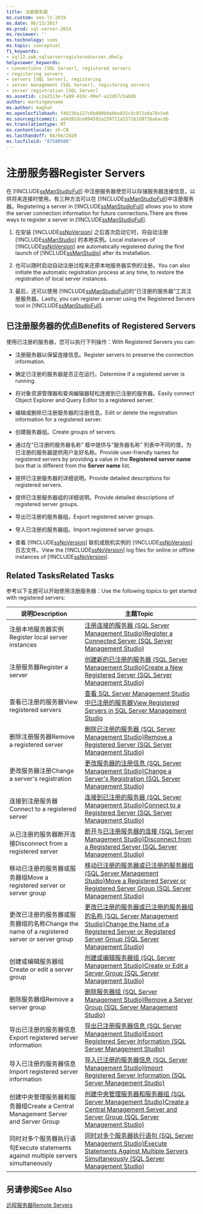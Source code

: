 ```yaml
---
title: 注册服务器
ms.custom: seo-lt-2019
ms.date: 06/13/2017
ms.prod: sql-server-2014
ms.reviewer: ''
ms.technology: ssms
ms.topic: conceptual
f1_keywords:
- sql12.swb.sqlserverregisteredserver.dhelp
helpviewer_keywords:
- connections [SQL Server], registered servers
- registering servers
- servers [SQL Server], registering
- server management [SQL Server], registering servers
- server registration [SQL Server]
ms.assetid: c2a2513e-fa09-419c-99e7-a12d57c5a0db
author: markingmyname
ms.author: maghan
ms.openlocfilehash: f4b23ba127c6b000b0abbe832c4c072ada78c5e6
ms.sourcegitcommit: ad4d92dce894592a259721a1571b1d8736abacdb
ms.translationtype: MT
ms.contentlocale: zh-CN
ms.lasthandoff: 08/04/2020
ms.locfileid: "87580506"
---
```

# <a name="register-servers"></a><span data-ttu-id="67234-102">注册服务器</span><span class="sxs-lookup"><span data-stu-id="67234-102">Register Servers</span></span>
  <span data-ttu-id="67234-103">在 [!INCLUDE[ssManStudioFull](../../includes/ssmanstudiofull-md.md)] 中注册服务器使您可以存储服务器连接信息，以供将来连接时使用。有三种方法可以在 [!INCLUDE[ssManStudioFull](../../includes/ssmanstudiofull-md.md)]中注册服务器。</span><span class="sxs-lookup"><span data-stu-id="67234-103">Registering a server in [!INCLUDE[ssManStudioFull](../../includes/ssmanstudiofull-md.md)] allows you to store the server connection information for future connections.There are three ways to register a server in [!INCLUDE[ssManStudioFull](../../includes/ssmanstudiofull-md.md)].</span></span>  
  
1.  <span data-ttu-id="67234-104">在安装 [!INCLUDE[ssNoVersion](../../includes/ssnoversion-md.md)] 之后首次启动它时，将自动注册 [!INCLUDE[ssManStudio](../../includes/ssmanstudio-md.md)] 的本地实例。</span><span class="sxs-lookup"><span data-stu-id="67234-104">Local instances of [!INCLUDE[ssNoVersion](../../includes/ssnoversion-md.md)] are automatically registered during the first launch of [!INCLUDE[ssManStudio](../../includes/ssmanstudio-md.md)] after its installation.</span></span>  
  
2.  <span data-ttu-id="67234-105">也可以随时启动自动注册过程来还原本地服务器实例的注册。</span><span class="sxs-lookup"><span data-stu-id="67234-105">You can also initiate the automatic registration process at any time, to restore the registration of local server instances.</span></span>  
  
3.  <span data-ttu-id="67234-106">最后，还可以使用 [!INCLUDE[ssManStudioFull](../../includes/ssmanstudiofull-md.md)]的“已注册的服务器”工具注册服务器。</span><span class="sxs-lookup"><span data-stu-id="67234-106">Lastly, you can register a server using the Registered Servers tool in [!INCLUDE[ssManStudioFull](../../includes/ssmanstudiofull-md.md)].</span></span>  
  
## <a name="benefits-of-registered-servers"></a><span data-ttu-id="67234-107">已注册服务器的优点</span><span class="sxs-lookup"><span data-stu-id="67234-107">Benefits of Registered Servers</span></span>  
 <span data-ttu-id="67234-108">使用已注册的服务器，您可以执行下列操作：</span><span class="sxs-lookup"><span data-stu-id="67234-108">With Registered Servers you can:</span></span>  
  
-   <span data-ttu-id="67234-109">注册服务器以保留连接信息。</span><span class="sxs-lookup"><span data-stu-id="67234-109">Register servers to preserve the connection information.</span></span>  
  
-   <span data-ttu-id="67234-110">确定已注册的服务器是否正在运行。</span><span class="sxs-lookup"><span data-stu-id="67234-110">Determine if a registered server is running.</span></span>  
  
-   <span data-ttu-id="67234-111">将对象资源管理器和查询编辑器轻松连接到已注册的服务器。</span><span class="sxs-lookup"><span data-stu-id="67234-111">Easily connect Object Explorer and Query Editor to a registered server.</span></span>  
  
-   <span data-ttu-id="67234-112">编辑或删除已注册服务器的注册信息。</span><span class="sxs-lookup"><span data-stu-id="67234-112">Edit or delete the registration information for a registered server.</span></span>  
  
-   <span data-ttu-id="67234-113">创建服务器组。</span><span class="sxs-lookup"><span data-stu-id="67234-113">Create groups of servers.</span></span>  
  
-   <span data-ttu-id="67234-114">通过在“已注册的服务器名称”  框中提供与“服务器名称”  列表中不同的值，为已注册的服务器提供用户友好名称。</span><span class="sxs-lookup"><span data-stu-id="67234-114">Provide user-friendly names for registered servers by providing a value in the **Registered server name** box that is different from the **Server name** list.</span></span>  
  
-   <span data-ttu-id="67234-115">提供已注册服务器的详细说明。</span><span class="sxs-lookup"><span data-stu-id="67234-115">Provide detailed descriptions for registered servers.</span></span>  
  
-   <span data-ttu-id="67234-116">提供已注册服务器组的详细说明。</span><span class="sxs-lookup"><span data-stu-id="67234-116">Provide detailed descriptions of registered server groups.</span></span>  
  
-   <span data-ttu-id="67234-117">导出已注册的服务器组。</span><span class="sxs-lookup"><span data-stu-id="67234-117">Export registered server groups.</span></span>  
  
-   <span data-ttu-id="67234-118">导入已注册的服务器组。</span><span class="sxs-lookup"><span data-stu-id="67234-118">Import registered server groups.</span></span>  
  
-   <span data-ttu-id="67234-119">查看 [!INCLUDE[ssNoVersion](../../includes/ssnoversion-md.md)] 联机或脱机实例的 [!INCLUDE[ssNoVersion](../../includes/ssnoversion-md.md)]日志文件。</span><span class="sxs-lookup"><span data-stu-id="67234-119">View the [!INCLUDE[ssNoVersion](../../includes/ssnoversion-md.md)] log files for online or offline instances of [!INCLUDE[ssNoVersion](../../includes/ssnoversion-md.md)].</span></span>  
  
## <a name="related-tasks"></a><span data-ttu-id="67234-120">Related Tasks</span><span class="sxs-lookup"><span data-stu-id="67234-120">Related Tasks</span></span>  
 <span data-ttu-id="67234-121">参考以下主题可以开始使用注册服务器：</span><span class="sxs-lookup"><span data-stu-id="67234-121">Use the following topics to get started with registered servers:</span></span>  
  
|<span data-ttu-id="67234-122">**说明**</span><span class="sxs-lookup"><span data-stu-id="67234-122">**Description**</span></span>|<span data-ttu-id="67234-123">**主题**</span><span class="sxs-lookup"><span data-stu-id="67234-123">**Topic**</span></span>|  
|---------------------|---------------|  
|<span data-ttu-id="67234-124">注册本地服务器实例</span><span class="sxs-lookup"><span data-stu-id="67234-124">Register local server instances</span></span>|[<span data-ttu-id="67234-125">注册连接的服务器 (SQL Server Management Studio)</span><span class="sxs-lookup"><span data-stu-id="67234-125">Register a Connected Server &#40;SQL Server Management Studio&#41;</span></span>](register-a-connected-server-sql-server-management-studio.md)|  
|<span data-ttu-id="67234-126">注册服务器</span><span class="sxs-lookup"><span data-stu-id="67234-126">Register a server</span></span>|[<span data-ttu-id="67234-127">创建新的已注册的服务器 (SQL Server Management Studio)</span><span class="sxs-lookup"><span data-stu-id="67234-127">Create a New Registered Server &#40;SQL Server Management Studio&#41;</span></span>](create-a-new-registered-server-sql-server-management-studio.md)|  
|<span data-ttu-id="67234-128">查看已注册的服务器</span><span class="sxs-lookup"><span data-stu-id="67234-128">View registered servers</span></span>|[<span data-ttu-id="67234-129">查看 SQL Server Management Studio 中已注册的服务器</span><span class="sxs-lookup"><span data-stu-id="67234-129">View Registered Servers in SQL Server Management Studio</span></span>](view-registered-servers-in-sql-server-management-studio.md)|  
|<span data-ttu-id="67234-130">删除注册服务器</span><span class="sxs-lookup"><span data-stu-id="67234-130">Remove a registered server</span></span>|[<span data-ttu-id="67234-131">删除已注册的服务器 (SQL Server Management Studio)</span><span class="sxs-lookup"><span data-stu-id="67234-131">Remove a Registered Server &#40;SQL Server Management Studio&#41;</span></span>](remove-a-registered-server-sql-server-management-studio.md)|  
|<span data-ttu-id="67234-132">更改服务器注册</span><span class="sxs-lookup"><span data-stu-id="67234-132">Change a server's registration</span></span>|[<span data-ttu-id="67234-133">更改服务器的注册信息 (SQL Server Management Studio)</span><span class="sxs-lookup"><span data-stu-id="67234-133">Change a Server's Registration &#40;SQL Server Management Studio&#41;</span></span>](change-a-server-s-registration-sql-server-management-studio.md)|  
|<span data-ttu-id="67234-134">连接到注册服务器</span><span class="sxs-lookup"><span data-stu-id="67234-134">Connect to a registered server</span></span>|[<span data-ttu-id="67234-135">连接到已注册的服务器 (SQL Server Management Studio)</span><span class="sxs-lookup"><span data-stu-id="67234-135">Connect to a Registered Server &#40;SQL Server Management Studio&#41;</span></span>](connect-to-a-registered-server-sql-server-management-studio.md)|  
|<span data-ttu-id="67234-136">从已注册的服务器断开连接</span><span class="sxs-lookup"><span data-stu-id="67234-136">Disconnect from a registered server</span></span>|[<span data-ttu-id="67234-137">断开与已注册服务器的连接 (SQL Server Management Studio)</span><span class="sxs-lookup"><span data-stu-id="67234-137">Disconnect from a Registered Server &#40;SQL Server Management Studio&#41;</span></span>](disconnect-from-a-registered-server-sql-server-management-studio.md)|  
|<span data-ttu-id="67234-138">移动已注册的服务器或服务器组</span><span class="sxs-lookup"><span data-stu-id="67234-138">Move a registered server or server group</span></span>|[<span data-ttu-id="67234-139">移动已注册的服务器或已注册的服务器组 (SQL Server Management Studio)</span><span class="sxs-lookup"><span data-stu-id="67234-139">Move a Registered Server or Registered Server Group &#40;SQL Server Management Studio&#41;</span></span>](move-a-registered-server-or-registered-server-group.md)|  
|<span data-ttu-id="67234-140">更改已注册的服务器或服务器组的名称</span><span class="sxs-lookup"><span data-stu-id="67234-140">Change the name of a registered server or server group</span></span>|[<span data-ttu-id="67234-141">更改已注册的服务器或已注册的服务器组的名称 (SQL Server Management Studio)</span><span class="sxs-lookup"><span data-stu-id="67234-141">Change the Name of a Registered Server or Registered Server Group &#40;SQL Server Management Studio&#41;</span></span>](change-the-name-of-registered-server-or-registered-server-group.md)|  
|<span data-ttu-id="67234-142">创建或编辑服务器组</span><span class="sxs-lookup"><span data-stu-id="67234-142">Create or edit a server group</span></span>|[<span data-ttu-id="67234-143">创建或编辑服务器组 (SQL Server Management Studio)</span><span class="sxs-lookup"><span data-stu-id="67234-143">Create or Edit a Server Group &#40;SQL Server Management Studio&#41;</span></span>](create-or-edit-a-server-group-sql-server-management-studio.md)|  
|<span data-ttu-id="67234-144">删除服务器组</span><span class="sxs-lookup"><span data-stu-id="67234-144">Remove a server group</span></span>|[<span data-ttu-id="67234-145">删除服务器组 (SQL Server Management Studio)</span><span class="sxs-lookup"><span data-stu-id="67234-145">Remove a Server Group &#40;SQL Server Management Studio&#41;</span></span>](remove-a-server-group-sql-server-management-studio.md)|  
|<span data-ttu-id="67234-146">导出已注册的服务器信息</span><span class="sxs-lookup"><span data-stu-id="67234-146">Export registered server information</span></span>|[<span data-ttu-id="67234-147">导出已注册服务器信息 (SQL Server Management Studio)</span><span class="sxs-lookup"><span data-stu-id="67234-147">Export Registered Server Information &#40;SQL Server Management Studio&#41;</span></span>](export-registered-server-information-sql-server-management-studio.md)|  
|<span data-ttu-id="67234-148">导入已注册的服务器信息</span><span class="sxs-lookup"><span data-stu-id="67234-148">Import registered server information</span></span>|[<span data-ttu-id="67234-149">导入已注册的服务器信息 (SQL Server Management Studio)</span><span class="sxs-lookup"><span data-stu-id="67234-149">Import Registered Server Information &#40;SQL Server Management Studio&#41;</span></span>](import-registered-server-information-sql-server-management-studio.md)|  
|<span data-ttu-id="67234-150">创建中央管理服务器和服务器组</span><span class="sxs-lookup"><span data-stu-id="67234-150">Create a Central Management Server and Server Group</span></span>|[<span data-ttu-id="67234-151">创建中央管理服务器和服务器组 (SQL Server Management Studio)</span><span class="sxs-lookup"><span data-stu-id="67234-151">Create a Central Management Server and Server Group &#40;SQL Server Management Studio&#41;</span></span>](create-a-central-management-server-and-server-group.md)|  
|<span data-ttu-id="67234-152">同时对多个服务器执行语句</span><span class="sxs-lookup"><span data-stu-id="67234-152">Execute statements against multiple servers simultaneously</span></span>|[<span data-ttu-id="67234-153">同时对多个服务器执行语句 (SQL Server Management Studio)</span><span class="sxs-lookup"><span data-stu-id="67234-153">Execute Statements Against Multiple Servers Simultaneously &#40;SQL Server Management Studio&#41;</span></span>](execute-statements-against-multiple-servers-simultaneously.md)|  
  
## <a name="see-also"></a><span data-ttu-id="67234-154">另请参阅</span><span class="sxs-lookup"><span data-stu-id="67234-154">See Also</span></span>  
 [<span data-ttu-id="67234-155">远程服务器</span><span class="sxs-lookup"><span data-stu-id="67234-155">Remote Servers</span></span>](../../database-engine/configure-windows/remote-servers.md)  
  
  
